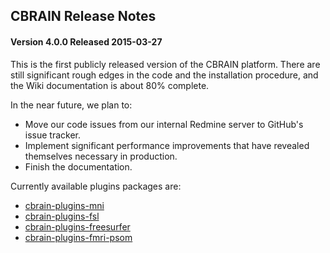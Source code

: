 ## CBRAIN Release Notes

#### Version 4.0.0 Released 2015-03-27

This is the first publicly released version of the CBRAIN platform.
There are still significant rough edges in the code and the
installation procedure, and the Wiki documentation is about 80%
complete.

In the near future, we plan to:

- Move our code issues from our internal Redmine server to GitHub's issue tracker.
- Implement significant performance improvements that have revealed themselves necessary in production.
- Finish the documentation.

Currently available plugins packages are:

- [cbrain-plugins-mni](https://github.com/aces/cbrain-plugins-mni)
- [cbrain-plugins-fsl](https://github.com/aces/cbrain-plugins-fsl)
- [cbrain-plugins-freesurfer](https://github.com/aces/cbrain-plugins-freesurfer)
- [cbrain-plugins-fmri-psom](https://github.com/aces/cbrain-plugins-fmri-psom)

